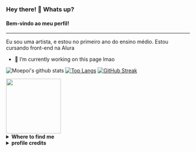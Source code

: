 ### Hey there! 👋 Whats up?
#### Bem-vindo ao meu perfil!
<hr>
Eu sou uma artista, e estou no primeiro ano do ensino médio. Estou cursando front-end na Alura  

- 🔭 I’m currently working on this page lmao 

![Moepoi's github stats](https://bad-apple-github-readme.vercel.app/api?show_bg=1&username=MariaClaraC&theme=default_repocard&show_icons=true)
[![Top Langs](https://github-readme-stats.vercel.app/api/top-langs/?username=MariaClaraC&theme=default_repocard&layout=compact)](https://github.com/anuraghazra/github-readme-stats)
[![GitHub Streak](http://github-readme-streak-stats.herokuapp.com?user=MariaClaraC&theme=onedark_duo&hide_border=true&dates=DBDADA&currStreakLabel=FFFEFE&stroke=333333F9&ring=5094F0&fire=5094F0&sideNums=D5E5FA&sideLabels=FFFEFE&currStreakNum=D5E5FAF9)](https://git.io/streak-stats)

<div class="repository"> 
  <a href="https://github.com/MariaClaraC/edutech-PR">
    <img height="150em" align="center" src="https://github-readme-stats.vercel.app/api/pin/?username=MariaClaraC&repo=edutech-pr&theme=default_repocard"/> </a>
</div>

<details>
  <summary><b>Where to find me</b></summary>
  <div> 
<a href="https://github.com/MariaClaraC" target="_blank"><img src="https://img.shields.io/badge/github-21262c?style=for-the-badge&logo=github&logoColor=white" target="_blank"></a>
<a href="https://www.youtube.com/channel/UCZR-10ydDCyg0SL-cmOxgGQ" target="_blank"><img src="https://img.shields.io/badge/YouTube-FF0000?style=for-the-badge&logo=youtube&logoColor=white" target="_blank"></a>
<a href="https://twitter.com/KKey_yo" target="_blank"><img src="https://img.shields.io/badge/twitter-00acee?style=for-the-badge&logo=twitter&logoColor=white" target="_blank"></a>
<a href="https://www.instagram.com/kkey_yo/" target="_blank"><img src="https://img.shields.io/badge/-Instagram-%23E4405F?style=for-the-badge&logo=instagram&logoColor=white" target="_blank"></a> 
<a href="https://steamcommunity.com/id/KKyooishi" target="_blank"><img src="https://img.shields.io/badge/steam-1b2838?style=for-the-badge&logo=steam&logoColor=white" target="_blank"></a>
<a href="https://www.planetminecraft.com/member/chocoladwichs/" target="_blank"><img src="https://img.shields.io/badge/planetminecraft-00acee?style=for-the-badge&logo=planetminecraft&logoColor=white" target="_blank"></a>
</div> 
</details>

<details>
  <summary><b>profile credits</b></summary>
  <div> 
    - [Moepoi's github stats](https://github.com/moepoi);
    - [![Top Langs](https://github.com/anuraghazra/github-readme-stats)
    - GitHub Streak by 
  </div> 
</details>
